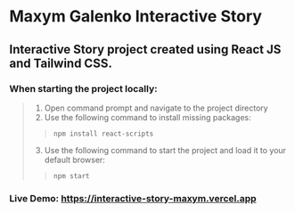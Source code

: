 # Maxym Galenko Interactive Story
## Interactive Story project created using React JS and Tailwind CSS.  
### When starting the project locally:  
> 1. Open command prompt and navigate to the project directory
> 2. Use the following command to install missing packages:
>> ```
>> npm install react-scripts
>> ```
> 3. Use the following command to start the project and load it to your default browser:
>> ```
>> npm start
>> ```

### Live Demo: https://interactive-story-maxym.vercel.app